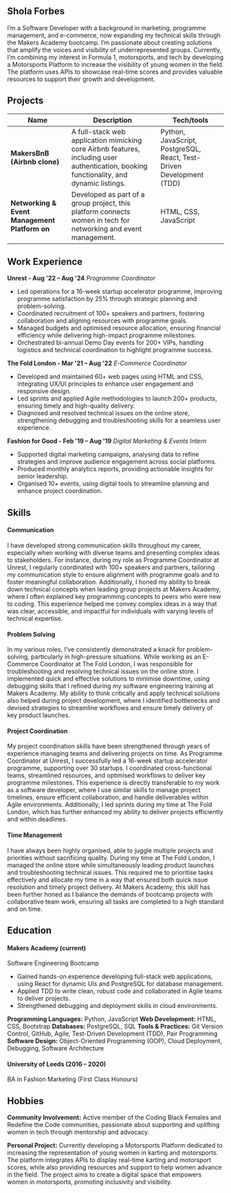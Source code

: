 ## Shola Forbes

I’m a Software Developer with a background in marketing, programme management, and e-commerce, now expanding my technical skills through the Makers Academy bootcamp. I’m passionate about creating solutions that amplify the voices and visibility of underrepresented groups. Currently, I’m combining my interest in Formula 1, motorsports, and tech by developing a Motorsports Platform to increase the visibility of young women in the field. The platform uses APIs to showcase real-time scores and provides valuable resources to support their growth and development.

## Projects

| Name                         | Description       | Tech/tools        |
| ---------------------------- | ----------------- | ----------------- |
| **MakersBnB (Airbnb clone)** | A full-stack web application mimicking core Airbnb features, including user authentication, booking functionality, and dynamic listings. | Python, JavaScript, PostgreSQL, React, Test-Driven Development (TDD) |
| **Networking & Event Management Platform on** | Developed as part of a group project, this platform connects women in tech for networking and event management. | HTML, CSS, JavaScript              |

## Work Experience

**Unrest - Aug '22 – Aug '24**
_Programme Coordinator_

- Led operations for a 16-week startup accelerator programme, improving programme satisfaction by 25% through strategic planning and problem-solving.
- Coordinated recruitment of 100+ speakers and partners, fostering collaboration and aligning resources with programme goals.
- Managed budgets and optimised resource allocation, ensuring financial efficiency while delivering high-impact programme milestones.
- Orchestrated bi-annual Demo Day events for 200+ VIPs, handling logistics and technical coordination to highlight programme success.

**The Fold London - Mar '21 – Aug '22**
_E-Commerce Coordinator_

- Developed and maintained 60+ web pages using HTML and CSS, integrating UX/UI principles to enhance user engagement and responsive design.
- Led sprints and applied Agile methodologies to launch 200+ products, ensuring timely and high-quality delivery.
- Diagnosed and resolved technical issues on the online store, strengthening debugging and troubleshooting skills for a seamless user experience.

**Fashion for Good - Feb '19 – Aug '19**
_Digital Marketing & Events Intern_

- Supported digital marketing campaigns, analysing data to refine strategies and improve audience engagement across social platforms.
- Produced monthly analytics reports, providing actionable insights for senior leadership.
- Organised 10+ events, using digital tools to streamline planning and enhance project coordination.

## Skills

#### Communication
I have developed strong communication skills throughout my career, especially when working with diverse teams and presenting complex ideas to stakeholders. For instance, during my role as Programme Coordinator at Unrest, I regularly coordinated with 100+ speakers and partners, tailoring my communication style to ensure alignment with programme goals and to foster meaningful collaboration. Additionally, I honed my ability to break down technical concepts when leading group projects at Makers Academy, where I often explained key programming concepts to peers who were new to coding. This experience helped me convey complex ideas in a way that was clear, accessible, and impactful for individuals with varying levels of technical expertise.

#### Problem Solving
In my various roles, I've consistently demonstrated a knack for problem-solving, particularly in high-pressure situations. While working as an E-Commerce Coordinator at The Fold London, I was responsible for troubleshooting and resolving technical issues on the online store. I implemented quick and effective solutions to minimise downtime, using debugging skills that I refined during my software engineering training at Makers Academy. My ability to think critically and apply technical solutions also helped during project development, where I identified bottlenecks and devised strategies to streamline workflows and ensure timely delivery of key product launches.

#### Project Coordination
My project coordination skills have been strengthened through years of experience managing teams and delivering projects on time. As Programme Coordinator at Unrest, I successfully led a 16-week startup accelerator programme, supporting over 30 startups. I coordinated cross-functional teams, streamlined resources, and optimised workflows to deliver key programme milestones. This experience is directly transferable to my work as a software developer, where I use similar skills to manage project timelines, ensure efficient collaboration, and handle deliverables within Agile environments. Additionally, I led sprints during my time at The Fold London, which has further enhanced my ability to deliver projects efficiently and within deadlines.

#### Time Management
I have always been highly organised, able to juggle multiple projects and priorities without sacrificing quality. During my time at The Fold London, I managed the online store while simultaneously leading product launches and troubleshooting technical issues. This required me to prioritise tasks effectively and allocate my time in a way that ensured both quick issue resolution and timely project delivery. At Makers Academy, this skill has been further honed as I balance the demands of bootcamp projects with collaborative team work, ensuring all tasks are completed to a high standard and on time.


## Education

#### Makers Academy (current)
Software Engineering Bootcamp

- Gained hands-on experience developing full-stack web applications, using React for dynamic UIs and PostgreSQL for database management.
- Applied TDD to write clean, robust code and collaborated in Agile teams to deliver projects.
- Strengthened debugging and deployment skills in cloud environments.


**Programming Languages:** Python, JavaScript
**Web Development:** HTML, CSS, Bootstrap
**Databases:** PostgreSQL, SQL
**Tools & Practices:** Git Version Control, GitHub, Agile, Test-Driven Development (TDD), Pair Programming
**Software Design:** Object-Oriented Programming (OOP), Cloud Deployment, Debugging, Software Architecture

#### University of Leeds (2016 – 2020)
BA in Fashion Marketing (First Class Honours)



## Hobbies

**Community Involvement:** Active member of the Coding Black Females and Redefine the Code communities, passionate about supporting and uplifting women in tech through mentorship and advocacy.

**Personal Project:** Currently developing a Motorsports Platform dedicated to increasing the representation of young women in karting and motorsports. The platform integrates APIs to display real-time karting and motorsport scores, while also providing resources and support to help women advance in the field. The project aims to create a digital space that empowers women in motorsports, promoting inclusivity and visibility.
